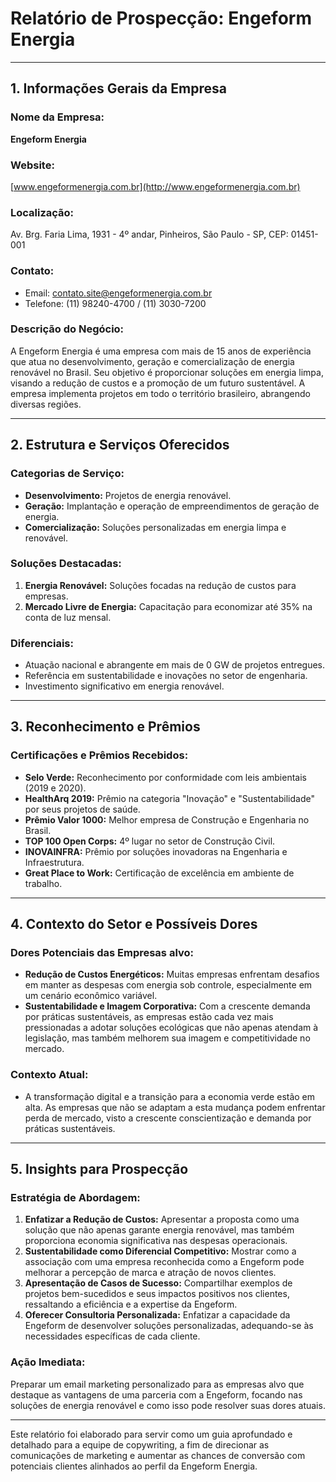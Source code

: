 # Relatório de Prospecção: Engeform Energia

---
## 1. Informações Gerais da Empresa

### Nome da Empresa: 
**Engeform Energia**

### Website:
[www.engeformenergia.com.br](http://www.engeformenergia.com.br)

### Localização:
Av. Brg. Faria Lima, 1931 - 4º andar, Pinheiros, São Paulo - SP, CEP: 01451-001

### Contato:
- Email: contato.site@engeformenergia.com.br
- Telefone: (11) 98240-4700 / (11) 3030-7200

### Descrição do Negócio:
A Engeform Energia é uma empresa com mais de 15 anos de experiência que atua no desenvolvimento, geração e comercialização de energia renovável no Brasil. Seu objetivo é proporcionar soluções em energia limpa, visando a redução de custos e a promoção de um futuro sustentável. A empresa implementa projetos em todo o território brasileiro, abrangendo diversas regiões.

---

## 2. Estrutura e Serviços Oferecidos

### Categorias de Serviço:
- **Desenvolvimento:** Projetos de energia renovável.
- **Geração:** Implantação e operação de empreendimentos de geração de energia.
- **Comercialização:** Soluções personalizadas em energia limpa e renovável.

### Soluções Destacadas:
1. **Energia Renovável:** Soluções focadas na redução de custos para empresas.
2. **Mercado Livre de Energia:** Capacitação para economizar até 35% na conta de luz mensal.

### Diferenciais:
- Atuação nacional e abrangente em mais de 0 GW de projetos entregues.
- Referência em sustentabilidade e inovações no setor de engenharia.
- Investimento significativo em energia renovável.

---

## 3. Reconhecimento e Prêmios

### Certificações e Prêmios Recebidos:
- **Selo Verde:** Reconhecimento por conformidade com leis ambientais (2019 e 2020).
- **HealthArq 2019:** Prêmio na categoria "Inovação" e "Sustentabilidade" por seus projetos de saúde.
- **Prêmio Valor 1000:** Melhor empresa de Construção e Engenharia no Brasil.
- **TOP 100 Open Corps:** 4º lugar no setor de Construção Civil.
- **INOVAINFRA:** Prêmio por soluções inovadoras na Engenharia e Infraestrutura.
- **Great Place to Work:** Certificação de excelência em ambiente de trabalho.

---

## 4. Contexto do Setor e Possíveis Dores

### Dores Potenciais das Empresas alvo:
- **Redução de Custos Energéticos:** Muitas empresas enfrentam desafios em manter as despesas com energia sob controle, especialmente em um cenário econômico variável.
- **Sustentabilidade e Imagem Corporativa:** Com a crescente demanda por práticas sustentáveis, as empresas estão cada vez mais pressionadas a adotar soluções ecológicas que não apenas atendam à legislação, mas também melhorem sua imagem e competitividade no mercado.

### Contexto Atual:
- A transformação digital e a transição para a economia verde estão em alta. As empresas que não se adaptam a esta mudança podem enfrentar perda de mercado, visto a crescente conscientização e demanda por práticas sustentáveis.

---

## 5. Insights para Prospecção

### Estratégia de Abordagem:
1. **Enfatizar a Redução de Custos:** Apresentar a proposta como uma solução que não apenas garante energia renovável, mas também proporciona economia significativa nas despesas operacionais.
2. **Sustentabilidade como Diferencial Competitivo:** Mostrar como a associação com uma empresa reconhecida como a Engeform pode melhorar a percepção de marca e atração de novos clientes.
3. **Apresentação de Casos de Sucesso:** Compartilhar exemplos de projetos bem-sucedidos e seus impactos positivos nos clientes, ressaltando a eficiência e a expertise da Engeform.
4. **Oferecer Consultoria Personalizada:** Enfatizar a capacidade da Engeform de desenvolver soluções personalizadas, adequando-se às necessidades específicas de cada cliente.

### Ação Imediata:
Preparar um email marketing personalizado para as empresas alvo que destaque as vantagens de uma parceria com a Engeform, focando nas soluções de energia renovável e como isso pode resolver suas dores atuais.

---

Este relatório foi elaborado para servir como um guia aprofundado e detalhado para a equipe de copywriting, a fim de direcionar as comunicações de marketing e aumentar as chances de conversão com potenciais clientes alinhados ao perfil da Engeform Energia.